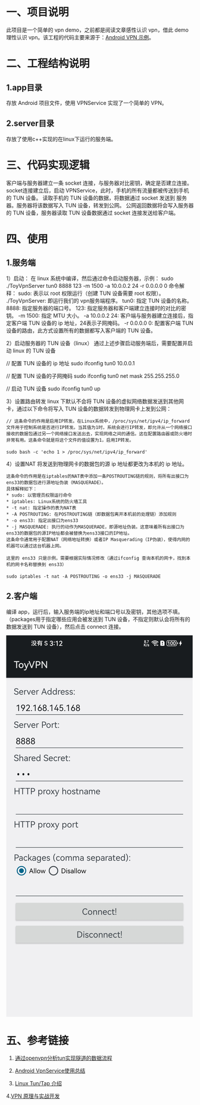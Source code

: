 # 一、项目说明
此项目是一个简单的 vpn demo，之前都是阅读文章感性认识 vpn，借此 demo 理性认识 vpn。该工程的代码主要来源于：[Android VPN 示例](https://android.googlesource.com/platform/development/+/master/samples/ToyVpn)。

# 二、工程结构说明
## 1.app目录
存放 Android 项目文件，使用 VPNService 实现了一个简单的 VPN。
## 2.server目录
存放了使用c++实现的在linux下运行的服务端。

# 三、代码实现逻辑
客户端与服务器建立一条 socket 连接，与服务器对比密钥，确定是否建立连接。
socket连接建立后，启动 VPNService，此时，手机的所有流量都被传送到手机的 TUN 设备。
读取手机的 TUN 设备的数据，将数据通过 socket 发送到 服务器。服务器将该数据写入 TUN 设备，转发到公网。
公网返回数据将会写入服务器的 TUN 设备，服务器读取 TUN 设备数据通过 socket 连接发送给客户端。

# 四、使用
## 1.服务端
1）启动：
在 linux 系统中编译，然后通过命令启动服务器，示例：
sudo ./ToyVpnServer tun0 8888 123 -m 1500 -a 10.0.0.2 24 -r 0.0.0.0 0
命令解释：
sudo: 表示以 root 权限运行（创建 TUN 设备需要 root 权限）。
./ToyVpnServer: 即运行我们的 vpn服务端程序。
tun0: 指定 TUN 设备的名称。
8888: 指定服务器的端口号。
123: 指定服务器和客户端建立连接时的对比的密钥。
-m 1500: 指定 MTU 大小。
-a 10.0.0.2 24: 客户端与服务器建立连接后，指定客户端 TUN 设备的 ip 地址，24表示子网掩码。
-r 0.0.0.0 0: 配置客户端 TUN 设备的路由，此方式设置所有的数据都写入客户端的 TUN 设备。

2）启动服务器的 TUN 设备（linux）
通过上述步骤启动服务端后，需要配置并启动 linux 的 TUN 设备

// 配置 TUN 设备的 ip 地址
sudo ifconfig tun0 10.0.0.1

// 配置 TUN 设备的子网掩码
sudo ifconfig tun0 net mask 255.255.255.0

// 启动 TUN 设备
sudo ifconfig tun0 up

3）设置路由转发
linux 下默认不会将 TUN 设备的虚拟网络数据发送到其他网卡，通过以下命令将写入 TUN 设备的数据转发到物理网卡上发到公网：
```
// 这条命令的作用是启用IP转发。在Linux系统中，/proc/sys/net/ipv4/ip_forward文件用于控制系统是否进行IP转发。当其值为1时，系统会进行IP转发，即允许从一个网络接口接收的数据包通过另一个网络接口发送出去，实现网络之间的通信。这在配置路由器或防火墙时非常有用。这条命令就是将这个文件的值设置为1，启用IP转发。

sudo bash -c 'echo 1 > /proc/sys/net/ipv4/ip_forward'
```


4）设置NAT
将发送到物理网卡的数据包的源 ip 地址都更改为本机的 ip 地址。
```
这条命令的作用是在iptables的NAT表中添加一条POSTROUTING链的规则，将所有出接口为ens33的数据包进行源地址伪装（MASQUERADE）。
具体解释如下：
* sudo: 以管理员权限运行命令
* iptables: Linux系统的防火墙工具
* -t nat: 指定操作的表为NAT表
* -A POSTROUTING: 在POSTROUTING链（即数据包离开本机前的处理链）添加规则
* -o ens33: 指定出接口为ens33
* -j MASQUERADE: 执行的动作为MASQUERADE，即源地址伪装。这意味着所有出接口为ens33的数据包的源IP地址都会被替换为ens33接口的IP地址。
这条命令通常用于配置NAT（网络地址转换）或者IP Masquerading（IP伪装），使得内网的机器可以通过这台机器上网。

这里的 ens33 只是示例，需要根据实际情况修改（通过ifconfig 查询本机的网卡，找到本机的网卡名称替换到 ens33）

sudo iptables -t nat -A POSTROUTING -o ens33 -j MASQUERADE
```

## 2.客户端
编译 app，运行后，输入服务端的ip地址和端口号以及密钥，其他选项不填。（packages用于指定哪些应用会被发送到 TUN 设备，不指定则默认会将所有的数据发送到 TUN 设备），然后点击 connect 连接。

![client.jpg](imgs/client.jpg)

# 五、参考链接
1. [通过openvpn分析tun实现隧道的数据流程](https://www.junmajinlong.com/virtual/network/data_flow_about_openvpn/)

2. [Android VpnService使用总结](https://github.com/asdzheng/vpnservices)

3. [Linux Tun/Tap 介绍](https://www.zhaohuabing.com/post/2020-02-24-linux-taptun/)

4.[VPN 原理与实战开发](https://xzcoder.com/posts/network/05-simple-vpn.html)